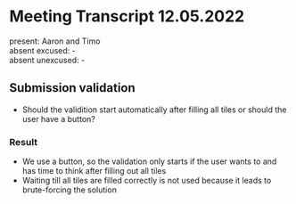 # Meeting Transcript 12.05.2022

present: Aaron and Timo  
absent excused: -  
absent unexcused: -  

## Submission validation

- Should the validition start automatically after filling all tiles or should the user have a button?

### Result
- We use a button, so the validation only starts if the user wants to and has time to think after filling out all tiles
- Waiting till all tiles are filled correctly is not used because it leads to brute-forcing the solution
